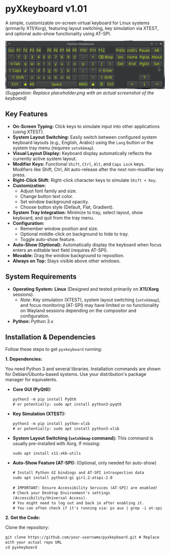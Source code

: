 # pyXkeyboard v1.01

A simple, customizable on-screen virtual keyboard for Linux systems (primarily X11/Xorg), featuring layout switching, key simulation via XTEST, and optional auto-show functionality using AT-SPI.

![Screenshot](placeholder.png)
*(Suggestion: Replace placeholder.png with an actual screenshot of the keyboard)*

## Key Features

*   **On-Screen Typing:** Click keys to simulate input into other applications (using XTEST).
*   **System Layout Switching:** Easily switch between configured system keyboard layouts (e.g., English, Arabic) using the `Lang` button or the system tray menu (requires `setxkbmap`).
*   **Visual Layout Display:** Keyboard display automatically reflects the currently active system layout.
*   **Modifier Keys:** Functional `Shift`, `Ctrl`, `Alt`, and `Caps Lock` keys. Modifiers like Shift, Ctrl, Alt auto-release after the next non-modifier key press.
*   **Right-Click Shift:** Right-click character keys to simulate `Shift + Key`.
*   **Customization:**
    *   Adjust font family and size.
    *   Change button text color.
    *   Set window background opacity.
    *   Choose button style (Default, Flat, Gradient).
*   **System Tray Integration:** Minimize to tray, select layout, show keyboard, and quit from the tray menu.
*   **Configuration:**
    *   Remember window position and size.
    *   Optional middle-click on background to hide to tray.
    *   Toggle auto-show feature.
*   **Auto-Show (Optional):** Automatically display the keyboard when focus enters an editable text field (requires AT-SPI).
*   **Movable:** Drag the window background to reposition.
*   **Always on Top:** Stays visible above other windows.

## System Requirements

*   **Operating System:** **Linux** (Designed and tested primarily on **X11/Xorg** sessions).
    *   *Note:* Key simulation (XTEST), system layout switching (`setxkbmap`), and focus monitoring (AT-SPI) may have limited or no functionality on Wayland sessions depending on the compositor and configuration.
*   **Python:** Python 3.x

## Installation & Dependencies

Follow these steps to get `pyxkeyboard` running:

**1. Dependencies:**

You need Python 3 and several libraries. Installation commands are shown for Debian/Ubuntu-based systems. Use your distribution's package manager for equivalents.

*   **Core GUI (PyQt6):**
    ```
    python3 -m pip install PyQt6
    # or potentially: sudo apt install python3-pyqt6
    ```
*   **Key Simulation (XTEST):**
    ```
    python3 -m pip install python-xlib
    # or potentially: sudo apt install python3-xlib
    ```
*   **System Layout Switching (`setxkbmap` command):**
    This command is usually pre-installed with Xorg. If missing:
    ```
    sudo apt install x11-xkb-utils
    ```
*   **Auto-Show Feature (AT-SPI):** (Optional, only needed for auto-show)
    ```
    # Install Python GI bindings and AT-SPI introspection data
    sudo apt install python3-gi gir1.2-atspi-2.0

    # IMPORTANT: Ensure Accessibility Services (AT-SPI) are enabled!
    # Check your Desktop Environment's settings (Accessibility/Universal Access).
    # You might need to log out and back in after enabling it.
    # You can often check if it's running via: ps aux | grep -i at-spi
    ```

**2. Get the Code:**

Clone the repository:
```
git clone https://github.com/your-username/pyxkeyboard.git # Replace with your actual repo URL
cd pyxkeyboard
